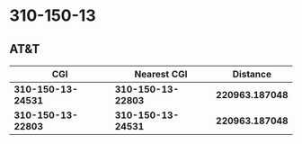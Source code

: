# 310-150-13
## AT&T


| CGI | Nearest CGI | Distance |
|-----|-------------|----------|
| **310-150-13-24531** | **310-150-13-22803** | **220963.187048** |
| **310-150-13-22803** | **310-150-13-24531** | **220963.187048** |
